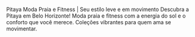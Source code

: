Pitaya Moda Praia e Fitness | Seu estilo leve e em movimento
Descubra a Pitaya em Belo Horizonte! Moda praia e fitness com a energia do sol e o conforto que você merece. Coleções vibrantes para quem ama se movimentar.
